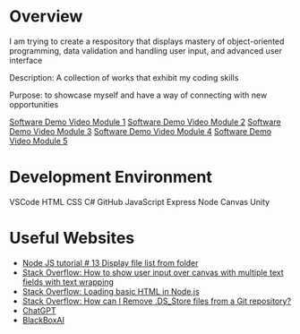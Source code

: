 # Overview

I am trying to create a respository that displays mastery of object-oriented programming, data validation and handling user input, and advanced user interface

Description: A collection of works that exhibit my coding skills

Purpose: to showcase myself and have a way of connecting with new opportunities

[Software Demo Video Module 1](https://youtu.be/koenKCoAS70)
[Software Demo Video Module 2](https://youtu.be/bTmmmRCUYdM)
[Software Demo Video Module 3](https://youtu.be/EPGiZCPrZig)
[Software Demo Video Module 4](https://youtu.be/g_c0I0jodzE)
[Software Demo Video Module 5](https://youtu.be/tdxubKSmPuM)

# Development Environment

VSCode
HTML
CSS
C#
GitHub
JavaScript
Express Node
Canvas 
Unity

# Useful Websites

* [Node JS tutorial # 13 Display file list from folder](https://www.youtube.com/watch?v=mIWplmdkwDk)
* [Stack Overflow: How to show user input over canvas with multiple text fields with text wrapping
](https://stackoverflow.com/questions/58584613/how-to-show-user-input-over-canvas-with-multiple-text-fields-with-text-wrapping)
* [Stack Overflow: Loading basic HTML in Node.js](https://stackoverflow.com/questions/4720343/loading-basic-html-in-node-js)
* [Stack Overflow: How can I Remove .DS_Store files from a Git repository?](https://stackoverflow.com/questions/107701/how-can-i-remove-ds-store-files-from-a-git-repository)
* [ChatGPT](https://chatgpt.com/)
* [BlackBoxAI](https://www.blackbox.ai/)











